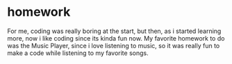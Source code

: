 # homework
For me, coding was really boring at the start, but then, as i started learning more, now i like coding since its kinda fun now. My favorite homework to do was the Music Player, since i love listening to music, so it was really fun to make a code while listening to my favorite songs. 

